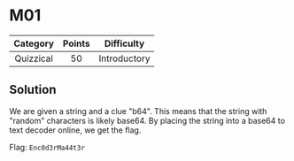 # M01

| Category | Points | Difficulty |
| :------: | :----: | :--------: |
| Quizzical | 50 | Introductory |

## Solution

We are given a string and a clue "b64". This means that the string with "random" characters is likely base64. By placing the string into a base64 to text decoder online, we get the flag.

Flag: `Enc0d3rMa44t3r`
